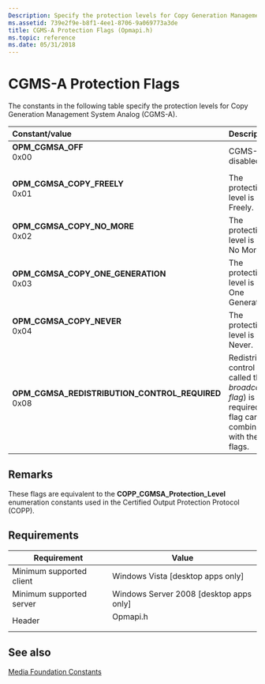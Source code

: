 ```yaml
---
Description: Specify the protection levels for Copy Generation Management System&\#8212;Analog (CGMS-A).
ms.assetid: 739e2f9e-b8f1-4ee1-8706-9a069773a3de
title: CGMS-A Protection Flags (Opmapi.h)
ms.topic: reference
ms.date: 05/31/2018
---
```


# CGMS-A Protection Flags

The constants in the following table specify the protection levels for Copy Generation Management System Analog (CGMS-A).



| Constant/value                                                                                                                                                                                                                                                                                                 | Description                                                                                                                       |
|:---------------------------------------------------------------------------------------------------------------------------------------------------------------------------------------------------------------------------------------------------------------------------------------------------------------|:----------------------------------------------------------------------------------------------------------------------------------|
| <span id="OPM_CGMSA_OFF"></span><span id="opm_cgmsa_off"></span><dl> <dt>**OPM\_CGMSA\_OFF**</dt> <dt>0x00</dt> </dl>                                                                                       | CGMS-A is disabled. <br/>                                                                                                   |
| <span id="OPM_CGMSA_COPY_FREELY"></span><span id="opm_cgmsa_copy_freely"></span><dl> <dt>**OPM\_CGMSA\_COPY\_FREELY**</dt> <dt>0x01</dt> </dl>                                                              | The protection level is Copy Freely.<br/>                                                                                   |
| <span id="OPM_CGMSA_COPY_NO_MORE"></span><span id="opm_cgmsa_copy_no_more"></span><dl> <dt>**OPM\_CGMSA\_COPY\_NO\_MORE**</dt> <dt>0x02</dt> </dl>                                                          | The protection level is Copy No More. <br/>                                                                                 |
| <span id="OPM_CGMSA_COPY_ONE_GENERATION"></span><span id="opm_cgmsa_copy_one_generation"></span><dl> <dt>**OPM\_CGMSA\_COPY\_ONE\_GENERATION**</dt> <dt>0x03</dt> </dl>                                     | The protection level is Copy One Generation. <br/>                                                                          |
| <span id="OPM_CGMSA_COPY_NEVER"></span><span id="opm_cgmsa_copy_never"></span><dl> <dt>**OPM\_CGMSA\_COPY\_NEVER**</dt> <dt>0x04</dt> </dl>                                                                 | The protection level is Copy Never.<br/>                                                                                    |
| <span id="OPM_CGMSA_REDISTRIBUTION_CONTROL_REQUIRED"></span><span id="opm_cgmsa_redistribution_control_required"></span><dl> <dt>**OPM\_CGMSA\_REDISTRIBUTION\_CONTROL\_REQUIRED**</dt> <dt>0x08</dt> </dl> | Redistribution control (also called the *broadcast flag*) is required. This flag can be combined with the other flags.<br/> |



## Remarks

These flags are equivalent to the **COPP\_CGMSA\_Protection\_Level** enumeration constants used in the Certified Output Protection Protocol (COPP).

## Requirements



| Requirement | Value |
|-------------------------------------|-------------------------------------------------------------------------------------|
| Minimum supported client<br/> | Windows Vista \[desktop apps only\]<br/>                                      |
| Minimum supported server<br/> | Windows Server 2008 \[desktop apps only\]<br/>                                |
| Header<br/>                   | <dl> <dt>Opmapi.h</dt> </dl> |



## See also

<dl> <dt>

[Media Foundation Constants](media-foundation-constants.md)
</dt> </dl>

 

 




